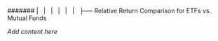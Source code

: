 ####### |   |   |   |   |   |   ├── Relative Return Comparison for ETFs vs. Mutual Funds

*Add content here*